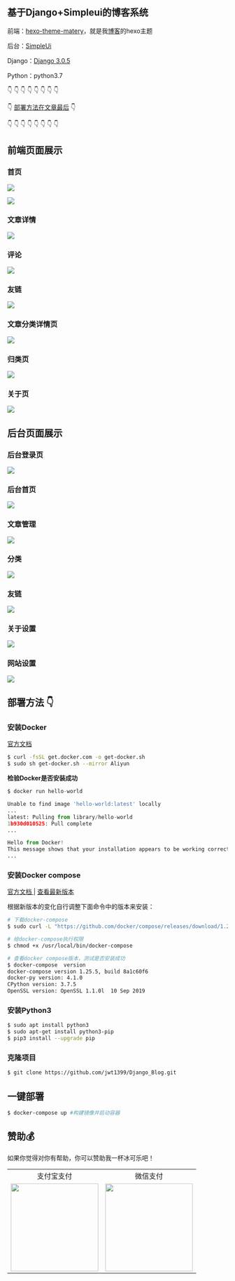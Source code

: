 ## 基于Django+Simpleui的博客系统

前端：[hexo-theme-matery](https://github.com/blinkfox/hexo-theme-matery)，就是我[博客](https://jwt1399.top)的hexo主题

后台：[SimpleUi](https://simpleui.88cto.com/simpleui)

Django：[Django 3.0.5](https://www.djangoproject.com/)       

Python：python3.7


👇 👇 👇 👇 👇 👇 👇 👇 

👇 [部署方法在文章最后](https://github.com/jwt1399/Django_Blog/blob/master/README.md#%E9%83%A8%E7%BD%B2%E6%96%B9%E6%B3%95--) 👇

👇 👇 👇 👇 👇 👇 👇 👇

 


## 前端页面展示

### 首页

![](https://i.loli.net/2020/04/30/v81iAjyXfaOTDEM.png)

![](https://i.loli.net/2020/04/30/9PBT6RwqzvruUAL.png)

### 文章详情

![](https://i.loli.net/2020/04/30/oZyrvMUiu1fQctK.png)

### 评论

![](https://i.loli.net/2020/04/30/S4Q1pJRoieqyOsU.png)

### 友链

![](https://i.loli.net/2020/04/30/52SQMVl4IwUtDcT.png)

### 文章分类详情页

![](https://i.loli.net/2020/04/30/ubRrh4qinAV3ogL.png)

### 归类页

![](https://i.loli.net/2020/04/30/pEIf5lxVhwMiFDA.png)

### 关于页

![](https://i.loli.net/2020/04/30/vXOc26i3gYtrITo.png)

## 后台页面展示

### 后台登录页

![](https://i.loli.net/2020/04/30/FsnOIrijYU5cCmy.png)

### 后台首页

![](../images/README/image-20200430132304261.png)

### 文章管理

![](https://i.loli.net/2020/04/30/UR6I2pTXleYy9Sf.png)

### 分类

![](https://i.loli.net/2020/04/30/HJwTCU42liPXZRj.png)

### 友链

![](https://i.loli.net/2020/04/30/rDlRJpN2yALYz3M.png)

### 关于设置

![](https://i.loli.net/2020/04/30/UtfSdoZbGvOwAhn.png)

### 网站设置

![](https://i.loli.net/2020/04/30/VAJtn5DxIYjiNH6.png)

## 部署方法  👇

### 安装Docker

[官方文档](https://docs.docker.com/engine/install/ubuntu/)

```bash
$ curl -fsSL get.docker.com -o get-docker.sh
$ sudo sh get-docker.sh --mirror Aliyun
```

**检验Docker是否安装成功**

```python
$ docker run hello-world

Unable to find image 'hello-world:latest' locally
...
latest: Pulling from library/hello-world
1b930d010525: Pull complete 
...

Hello from Docker!
This message shows that your installation appears to be working correctly.
...
```

### 安装Docker compose

[官方文档 ](https://docs.docker.com/compose/install/) | [查看最新版本](https://github.com/docker/compose/releases)

根据新版本的变化自行调整下面命令中的版本来安装：

```bash
# 下载docker-compose
$ sudo curl -L "https://github.com/docker/compose/releases/download/1.25.5/docker-compose-$(uname -s)-$(uname -m)" -o /usr/local/bin/docker-compose

# 给docker-compose执行权限
$ chmod +x /usr/local/bin/docker-compose

# 查看docker compose版本，测试是否安装成功
$ docker-compose  version
docker-compose version 1.25.5, build 8a1c60f6
docker-py version: 4.1.0
CPython version: 3.7.5
OpenSSL version: OpenSSL 1.1.0l  10 Sep 2019
```

### 安装Python3

```bash
$ sudo apt install python3
$ sudo apt-get install python3-pip
$ pip3 install --upgrade pip
```

### 克隆项目

```bash
$ git clone https://github.com/jwt1399/Django_Blog.git
```

## 一键部署

```bash
$ docker-compose up #构建镜像并启动容器
```


## 赞助💰

如果你觉得对你有帮助，你可以赞助我一杯冰可乐吧！

<table>
  <tbody>
     <tr>
         <td style="text-align:center;">支付宝支付</td>
         <td style="text-align:center;">微信支付</td>
     </tr>
   <tr>
    <td style="text-align:center;" ><img width="200" src="https://jwt1399.top/medias/reward/alipay.png"></td>    
      <td style="text-align:center;"><img width="200" src="https://jwt1399.top/medias/reward/wechat.png"></td>     
  </tr>
</tbody></table>
